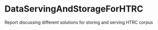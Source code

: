 # DataServingAndStorageForHTRC
Report discussing different solutions for storing and serving HTRC corpus
